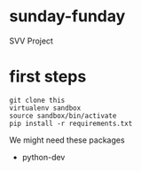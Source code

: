 # sunday-funday
SVV Project

# first steps

```
git clone this
virtualenv sandbox
source sandbox/bin/activate
pip install -r requirements.txt
```

We might need these packages
* python-dev

